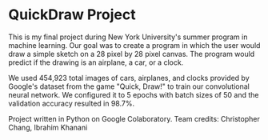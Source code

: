 # QuickDraw Project

This is my final project during New York University's summer program in machine learning. Our goal was to create a program in which the user would draw a simple sketch on a 28 pixel by 28 pixel canvas. The program would predict if the drawing is an airplane, a car, or a clock. 

We used 454,923 total images of cars, airplanes, and clocks provided by Google's dataset from the game "Quick, Draw!" to train our convolutional neural network. We configured it to 5 epochs with batch sizes of 50 and the validation accuracy resulted in 98.7%.

Project written in Python on Google Colaboratory.
Team credits: Christopher Chang, Ibrahim Khanani
